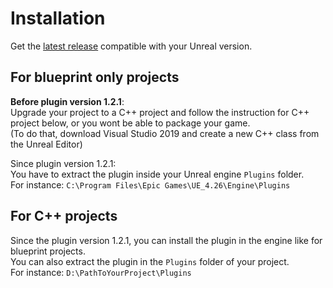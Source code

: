 # Installation
Get the [latest release](https://github.com/BenPyton/ProceduralDungeon/releases) compatible with your Unreal version.

## For blueprint only projects
__Before plugin version 1.2.1__:\
Upgrade your project to a C++ project and follow the instruction for C++ project below, or you wont be able to package your game.\
(To do that, download Visual Studio 2019 and create a new C++ class from the Unreal Editor)

Since plugin version 1.2.1:\
You have to extract the plugin inside your Unreal engine `Plugins` folder.\
For instance: `C:\Program Files\Epic Games\UE_4.26\Engine\Plugins`

## For C++ projects
Since the plugin version 1.2.1, you can install the plugin in the engine like for blueprint projects.\
You can also extract the plugin in the `Plugins` folder of your project.\
For instance: `D:\PathToYourProject\Plugins`
